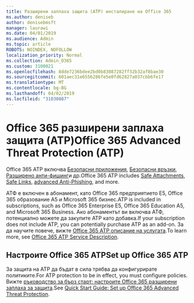 ```yaml
---
title: Разширени заплаха защита (ATP) инсталиране на Office 365
ms.author: deniseb
author: denisebmsft
manager: laurawi
ms.date: 04/01/2019
ms.audience: Admin
ms.topic: article
ROBOTS: NOINDEX, NOFOLLOW
localization_priority: Normal
ms.collection: Admin_O365
ms.custom: 3100021
ms.openlocfilehash: 8dde7236bdee2bd0b83087282ff32b32af8bae30
ms.sourcegitcommit: 601aec31e6556286fe5e0fd62827a037cbb6fe17
ms.translationtype: MT
ms.contentlocale: bg-BG
ms.lasthandoff: 04/02/2019
ms.locfileid: "31030887"
---
```

# <a name="office-365-advanced-threat-protection-atp"></a><span data-ttu-id="2685b-102">Office 365 разширени заплаха защита (ATP)</span><span class="sxs-lookup"><span data-stu-id="2685b-102">Office 365 Advanced Threat Protection (ATP)</span></span>

<span data-ttu-id="2685b-103">Office 365 ATP включва [Безопасни приложения](https://docs.microsoft.com/office365/securitycompliance/atp-safe-attachments), [Безопасни връзки](https://docs.microsoft.com/office365/securitycompliance/atp-safe-links), [Разширено анти-фишинг](https://docs.microsoft.com/office365/securitycompliance/atp-anti-phishing)и др.</span><span class="sxs-lookup"><span data-stu-id="2685b-103">Office 365 ATP includes [Safe Attachments](https://docs.microsoft.com/office365/securitycompliance/atp-safe-attachments), [Safe Links](https://docs.microsoft.com/office365/securitycompliance/atp-safe-links), [advanced Anti-Phishing](https://docs.microsoft.com/office365/securitycompliance/atp-anti-phishing), and more.</span></span> 

<span data-ttu-id="2685b-104">АТФ е включен в абонамент, като Office 365 предприятието Е5, Office 365 образование A5 и Microsoft 365 бизнес.</span><span class="sxs-lookup"><span data-stu-id="2685b-104">ATP is included in subscriptions, such as Office 365 Enterprise E5, Office 365 Education A5, and Microsoft 365 Business.</span></span> <span data-ttu-id="2685b-105">Ако абонаментът ви включва АТФ, потенциално можете да закупите ATP като добавка.</span><span class="sxs-lookup"><span data-stu-id="2685b-105">If your subscription does not include ATP, you can potentially purchase ATP as an add-on.</span></span> <span data-ttu-id="2685b-106">За да научите повече, вижте [Office 365 ATP описание на услугата](https://docs.microsoft.com/office365/servicedescriptions/office-365-advanced-threat-protection-service-description).</span><span class="sxs-lookup"><span data-stu-id="2685b-106">To learn more, see [Office 365 ATP Service Description](https://docs.microsoft.com/office365/servicedescriptions/office-365-advanced-threat-protection-service-description).</span></span>

## <a name="set-up-office-365-atp"></a><span data-ttu-id="2685b-107">Настроите Office 365 ATP</span><span class="sxs-lookup"><span data-stu-id="2685b-107">Set up Office 365 ATP</span></span>

<span data-ttu-id="2685b-108">За защита на ATP да бъдат в сила трябва да конфигурирате политиките.</span><span class="sxs-lookup"><span data-stu-id="2685b-108">For ATP protection to be in effect, you must configure policies.</span></span> <span data-ttu-id="2685b-109">Вижте [ръководство за бърз старт: настроите Office 365 разширени заплаха за защита](https://docs.microsoft.com/office365/securitycompliance/checklist-atp-setup).</span><span class="sxs-lookup"><span data-stu-id="2685b-109">See [Quick Start Guide: Set up Office 365 Advanced Threat Protection](https://docs.microsoft.com/office365/securitycompliance/checklist-atp-setup).</span></span>

